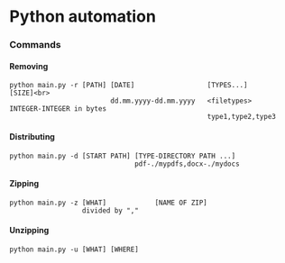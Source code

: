 # Python automation

### Commands
#### Removing
    python main.py -r [PATH] [DATE]                  [TYPES...]         [SIZE]<br>
                             dd.mm.yyyy-dd.mm.yyyy   <filetypes>        INTEGER-INTEGER in bytes
                                                     type1,type2,type3

#### Distributing
    python main.py -d [START PATH] [TYPE-DIRECTORY PATH ...]
                                   pdf-./mypdfs,docx-./mydocs

#### Zipping
    python main.py -z [WHAT]            [NAME OF ZIP]
                      divided by ","  


#### Unzipping 
    python main.py -u [WHAT] [WHERE]
